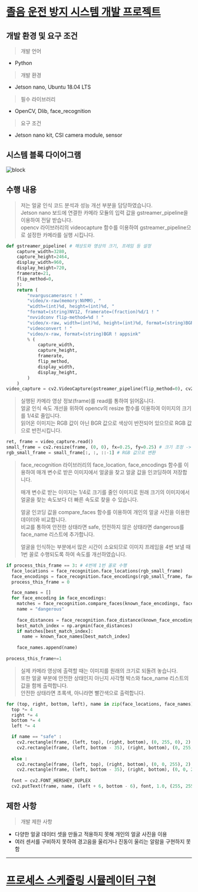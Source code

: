 [졸음 운전 방지 시스템 개발 프로젝트](https://github.com/bumi95/Linux/tree/main/Safe_driving_project)
====================================
## 개발 환경 및 요구 조건
> 개발 언어
* Python
> 개발 환경
* Jetson nano, Ubuntu 18.04 LTS
> 필수 라이브러리
* OpenCV, Dlib, face_recognition
> 요구 조건
* Jetson nano kit, CSI camera module, sensor
## 시스템 블록 다이어그램
![block](https://user-images.githubusercontent.com/39798011/123509922-521c2b80-d6b3-11eb-8efe-4097f55a11e9.jpg)

## 수행 내용
> 저는 얼굴 인식 코드 분석과 성능 개선 부분을 담당하였습니다.   
> Jetson nano 보드에 연결한 카메라 모듈의 입력 값을 gstreamer_pipeline을 이용하여 전달 받습니다.   
> opencv 라이브러리의 videocapture 함수를 이용하여 gstreamer_pipeline으로 설정한 카메라를 실행 시킵니다.
```python
def gstreamer_pipeline( # 해상도와 영상의 크기, 프레임 등 설정
    capture_width=3280,
    capture_height=2464,
    display_width=960,
    display_height=720,
    framerate=21,
    flip_method=0,
    ):
    return (
        "nvarguscamerasrc ! "
        "video/x-raw(memory:NVMM), "
        "width=(int)%d, height=(int)%d, "
        "format=(string)NV12, framerate=(fraction)%d/1 ! "
        "nvvidconv flip-method=%d ! "
        "video/x-raw, width=(int)%d, height=(int)%d, format=(string)BGRx ! "
        "videoconvert ! "
        "video/x-raw, format=(string)BGR ! appsink"
        % (
            capture_width,
            capture_height,
            framerate,
            flip_method,
            display_width,
            display_height,
        )
    )
video_capture = cv2.VideoCapture(gstreamer_pipeline(flip_method=0), cv2.CAP_GSTREAMER) # 영상 출력
```
> 실행된 카메라 영상 정보(frame)를 read를 통하여 읽어옵니다.   
> 얼굴 인식 속도 개선을 위하여 opencv의 resize 함수를 이용하여 이미지의 크기를 1/4로 줄입니다.   
> 읽어온 이미지는 RGB 값이 아닌 BGR 값으로 색상이 반전되어 있으므로 RGB 값으로 반전시킵니다.
```python
ret, frame = video_capture.read()
small_frame = cv2.resize(frame, (0, 0), fx=0.25, fy=0.25) # 크기 조정 -> 속도 개선
rgb_small_frame = small_frame[:, :, ::-1] # RGB 값으로 변환
```
> face_recognition 라이브러리의 face_location, face_encodings 함수를 이용하여 매개 변수로 받은 이미지에서 얼굴을 찾고 얼굴 값을 인코딩하여 저장합니다.   
>    
> 매개 변수로 받는 이미지는 1/4로 크기를 줄인 이미지로 원래 크기의 이미지에서 얼굴을 찾는 속도보다 더 빠른 속도로 찾을 수 있습니다.   
>    
> 얼굴 인코딩 값을 compare_faces 함수를 이용하여 개인의 얼굴 사진을 이용한 데이터와 비교합니다.   
> 비교를 통하여 안전한 상태라면 safe, 안전하지 않은 상태라면 dangerous를 face_name 리스트에 추가합니다.   
>    
> 얼굴을 인식하는 부분에서 많은 시간이 소요되므로 이미지 프레임을 4번 보낼 때 1번 꼴로 수행되도록 하여 속도를 개선하였습니다.
```python
if process_this_frame == 3: # 4번에 1번 꼴로 수행
  face_locations = face_recognition.face_locations(rgb_small_frame)
  face_encodings = face_recognition.face_encodings(rgb_small_frame, face_locations)
  process_this_frame = 0

  face_names = []
  for face_encoding in face_encodings:
    matches = face_recognition.compare_faces(known_face_encodings, face_encoding)
    name = "dangerous"
    
    face_distances = face_recognition.face_distance(known_face_encodings, face_encoding)
    best_match_index = np.argmin(face_distances)
    if matches[best_match_index]:
      name = known_face_names[best_match_index]
    
    face_names.append(name)
    
process_this_frame+=1
```
> 실제 카메라 영상에 출력할 때는 이미지를 원래의 크기로 되돌려 놓습니다.   
> 또한 얼굴 부분에 안전한 상태인지 아닌지 사각형 박스와 face_name 리스트의 값을 함께 출력합니다.   
> 안전한 상태라면 초록색, 아니라면 빨간색으로 출력합니다.
```python
for (top, right, bottom, left), name in zip(face_locations, face_names):
  top *= 4
  right *= 4
  bottom *= 4
  left *= 4

  if name == "safe" :
    cv2.rectangle(frame, (left, top), (right, bottom), (0, 255, 0), 2)
    cv2.rectangle(frame, (left, bottom - 35), (right, bottom), (0, 255, 0), cv2.FILLED)
        
  else :
    cv2.rectangle(frame, (left, top), (right, bottom), (0, 0, 255), 2)
    cv2.rectangle(frame, (left, bottom - 35), (right, bottom), (0, 0, 255), cv2.FILLED)
    
  font = cv2.FONT_HERSHEY_DUPLEX
  cv2.putText(frame, name, (left + 6, bottom - 6), font, 1.0, (255, 255, 255), 1)
```
## 제한 사항
> 개발 제한 사항
* 다양한 얼굴 데이터 셋을 만들고 적용하지 못해 개인의 얼굴 사진을 이용
* 여러 센서를 구비하지 못하여 경고음을 울리거나 진동이 울리는 알람을 구현하지 못함
* * *
[프로세스 스케줄링 시뮬레이터 구현](https://github.com/bumi95/Linux/tree/main/C/process_scheduling)
=================================





